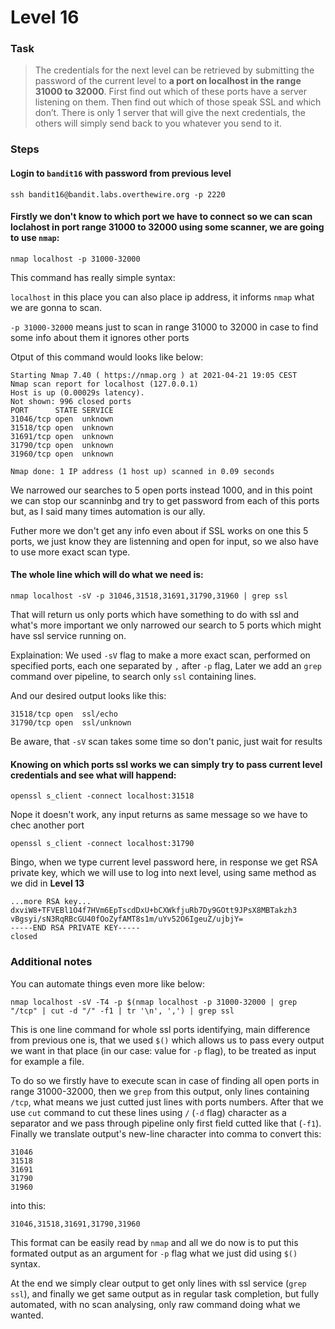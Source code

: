 Level 16
======

### Task

> The credentials for the next level can be retrieved by submitting the password of the current level to **a port on localhost in the range 31000 to 32000**. First find out which of these ports have a server listening on them. Then find out which of those speak SSL and which don’t. There is only 1 server that will give the next credentials, the others will simply send back to you whatever you send to it.

### Steps

#### Login to `bandit16` with password from previous level
`ssh bandit16@bandit.labs.overthewire.org -p 2220`

#### Firstly we don't know to which port we have to connect so we can scan loclahost in port range 31000 to 32000 using some scanner, we are going to use `nmap`:
`nmap localhost -p 31000-32000`

This command has really simple syntax:<br>

`localhost` in this place you can also place ip address, it informs `nmap` what we are gonna to scan.<br>

`-p 31000-32000` means just to scan in range 31000 to 32000 in case to find some info about them it ignores other ports

Otput of this command would looks like below:

```
Starting Nmap 7.40 ( https://nmap.org ) at 2021-04-21 19:05 CEST
Nmap scan report for localhost (127.0.0.1)
Host is up (0.00029s latency).
Not shown: 996 closed ports
PORT      STATE SERVICE
31046/tcp open  unknown
31518/tcp open  unknown
31691/tcp open  unknown
31790/tcp open  unknown
31960/tcp open  unknown

Nmap done: 1 IP address (1 host up) scanned in 0.09 seconds
```

We narrowed our searches to 5 open ports instead 1000, and in this point we can stop our scanninbg and try to get password from each of this ports but, as I said many times automation is our ally.<br>

Futher more we don't get any info even about if SSL works on one this 5 ports, we just know they are listenning and open for input, so we also have to use more exact scan type.

#### The whole line which will do what we need is:
`nmap localhost -sV -p 31046,31518,31691,31790,31960 | grep ssl`

That will return us only ports which have something to do with ssl and what's more important we only narrowed our search to 5 ports which might have ssl service running on. <br>

Explaination: We used `-sV` flag to make a more exact scan, performed on specified ports, each one separated by `,` after `-p` flag, Later we add an `grep` command over pipeline, to search only `ssl` containing lines.<br>

And our desired output looks like this:

```
31518/tcp open  ssl/echo
31790/tcp open  ssl/unknown
```

Be aware, that `-sV` scan takes some time so don't panic, just wait for results

#### Knowing on which ports ssl works we can simply try to pass current level credentials and see what will happend:
 
`openssl s_client -connect localhost:31518`

Nope it doesn't work, any input returns as same message so we have to chec another port <br>

`openssl s_client -connect localhost:31790`

Bingo, when we type current level password here, in response we get RSA private key, which we will use to log into next level, using same method as we did in **Level 13** <br>

```
...more RSA key...
dxviW8+TFVEBl1O4f7HVm6EpTscdDxU+bCXWkfjuRb7Dy9GOtt9JPsX8MBTakzh3
vBgsyi/sN3RqRBcGU40fOoZyfAMT8s1m/uYv52O6IgeuZ/ujbjY=
-----END RSA PRIVATE KEY-----
closed

```

### Additional notes

You can automate things even more like below:<br>

`nmap localhost -sV -T4 -p $(nmap localhost -p 31000-32000 | grep "/tcp" | cut -d "/" -f1 | tr '\n', ',') | grep ssl`

This is one line command for whole ssl ports identifying, main difference from previous one is, that we used `$()` which allows us to pass every output we want in that place (in our case: value for `-p` flag), to be treated as input for example a file.<br>

To do so we firstly have to execute scan in case of finding all open ports in range 31000-32000, then we `grep` from this output, only lines containing `/tcp`, what means we just cutted just lines with ports numbers. After that we use `cut` command to cut these lines using `/` (`-d` flag) character as a separator and we pass through pipeline only first field cutted like that (`-f1`). Finally we translate output's new-line character into comma to convert this:

```
31046
31518
31691
31790
31960
```

into this:

```
31046,31518,31691,31790,31960 
```

This format can be easily read by `nmap` and all we do now is to put this formated output as an argument for `-p` flag what we just did using `$()` syntax.<br>

At the end we simply clear output to get only lines with ssl service (`grep ssl`), and finally we get same output as in regular task completion, but fully automated, with no scan analysing, only raw command doing what we wanted.


